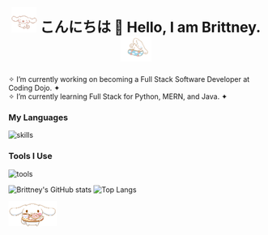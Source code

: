 <h1 align="center">
  <img height="50" src="https://github.com/brittneyperez/brittneyperez/blob/63837904ae6e686b250ddab2f647fe4c3999ee9b/assets/cinnamoroll_floating.gif">
  こんにちは 🌸 Hello, I am Brittney. 
  <img height="50" src="https://github.com/brittneyperez/brittneyperez/blob/9eaa98877a012149b7f9b623830cbd2b424edde0/assets/cinnamoroll_skating.gif">
</h1>


<!-- <p align="center">
  Visitor count<br>
  <img src="https://profile-counter.glitch.me/brittneyperez/count.svg" />
</p> -->


✧ I’m currently working on becoming a Full Stack Software Developer at Coding Dojo. ✦ <br/>
✧ I’m currently learning Full Stack for Python, MERN, and Java. ✦



<!-- Here are some ideas to get you started:
- 🔭 I’m currently working on becoming a Full Stack Software Developer at Coding Dojo.
- 🌱 I’m currently learning Full Stack for Python, MERN, and Java.
- 👯 I’m looking to collaborate on ... 
- 🤔 I’m looking for help with ...
- 💬 Ask me about ...
- 📫 How to reach me: ...
- 😄 Pronouns: ...
- ⚡ Fun fact: ... -->


### My Languages
![skills](https://skillicons.dev/icons?i=html,css,js,python,mysql,flask,bootstrap,nodejs,react,mongodb)

### Tools I Use
![tools](https://skillicons.dev/icons?i=bash,vscode,git,github)

<img height="150" src="https://github-readme-stats-one-bice.vercel.app/api?username=brittneyperez&count_private=true&theme=dracula&show_icons=true&include_all_commits=true&role=OWNER,ORGANIZATION_MEMBER,COLLABORATOR" alt="Brittney's GitHub stats" height="185px" /> <img height="150" src="https://github-readme-stats-one-bice.vercel.app/api/top-langs/?username=brittneyperez&layout=compact&langs_count=8&theme=dracula&role=OWNER,ORGANIZATION_MEMBER" alt="Top Langs" height="185px" />

<img height="50" src="https://github.com/brittneyperez/brittneyperez/blob/63837904ae6e686b250ddab2f647fe4c3999ee9b/assets/cinnamoroll_treating.gif">
